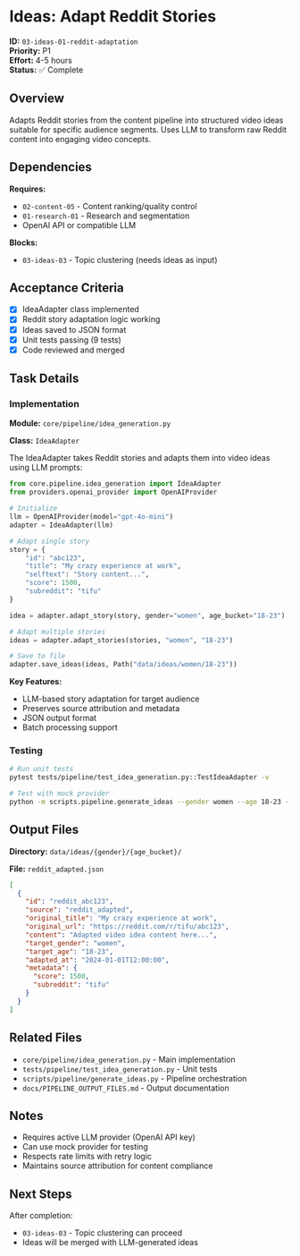 # Ideas: Adapt Reddit Stories

**ID:** `03-ideas-01-reddit-adaptation`  
**Priority:** P1  
**Effort:** 4-5 hours  
**Status:** ✅ Complete

## Overview

Adapts Reddit stories from the content pipeline into structured video ideas suitable for specific audience segments. Uses LLM to transform raw Reddit content into engaging video concepts.

## Dependencies

**Requires:**
- `02-content-05` - Content ranking/quality control
- `01-research-01` - Research and segmentation
- OpenAI API or compatible LLM

**Blocks:**
- `03-ideas-03` - Topic clustering (needs ideas as input)

## Acceptance Criteria

- [x] IdeaAdapter class implemented
- [x] Reddit story adaptation logic working
- [x] Ideas saved to JSON format
- [x] Unit tests passing (9 tests)
- [x] Code reviewed and merged

## Task Details

### Implementation

**Module:** `core/pipeline/idea_generation.py`

**Class:** `IdeaAdapter`

The IdeaAdapter takes Reddit stories and adapts them into video ideas using LLM prompts:

```python
from core.pipeline.idea_generation import IdeaAdapter
from providers.openai_provider import OpenAIProvider

# Initialize
llm = OpenAIProvider(model="gpt-4o-mini")
adapter = IdeaAdapter(llm)

# Adapt single story
story = {
    "id": "abc123",
    "title": "My crazy experience at work",
    "selftext": "Story content...",
    "score": 1500,
    "subreddit": "tifu"
}

idea = adapter.adapt_story(story, gender="women", age_bucket="18-23")

# Adapt multiple stories
ideas = adapter.adapt_stories(stories, "women", "18-23")

# Save to file
adapter.save_ideas(ideas, Path("data/ideas/women/18-23"))
```

**Key Features:**
- LLM-based story adaptation for target audience
- Preserves source attribution and metadata
- JSON output format
- Batch processing support

### Testing

```bash
# Run unit tests
pytest tests/pipeline/test_idea_generation.py::TestIdeaAdapter -v

# Test with mock provider
python -m scripts.pipeline.generate_ideas --gender women --age 18-23 --mock
```

## Output Files

**Directory:** `data/ideas/{gender}/{age_bucket}/`

**File:** `reddit_adapted.json`

```json
[
  {
    "id": "reddit_abc123",
    "source": "reddit_adapted",
    "original_title": "My crazy experience at work",
    "original_url": "https://reddit.com/r/tifu/abc123",
    "content": "Adapted video idea content here...",
    "target_gender": "women",
    "target_age": "18-23",
    "adapted_at": "2024-01-01T12:00:00",
    "metadata": {
      "score": 1500,
      "subreddit": "tifu"
    }
  }
]
```

## Related Files

- `core/pipeline/idea_generation.py` - Main implementation
- `tests/pipeline/test_idea_generation.py` - Unit tests
- `scripts/pipeline/generate_ideas.py` - Pipeline orchestration
- `docs/PIPELINE_OUTPUT_FILES.md` - Output documentation

## Notes

- Requires active LLM provider (OpenAI API key)
- Can use mock provider for testing
- Respects rate limits with retry logic
- Maintains source attribution for content compliance

## Next Steps

After completion:
- `03-ideas-03` - Topic clustering can proceed
- Ideas will be merged with LLM-generated ideas
